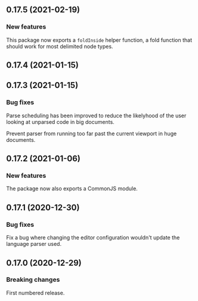 ## 0.17.5 (2021-02-19)

### New features

This package now exports a `foldInside` helper function, a fold function that should work for most delimited node types.

## 0.17.4 (2021-01-15)

## 0.17.3 (2021-01-15)

### Bug fixes

Parse scheduling has been improved to reduce the likelyhood of the user looking at unparsed code in big documents.

Prevent parser from running too far past the current viewport in huge documents.

## 0.17.2 (2021-01-06)

### New features

The package now also exports a CommonJS module.

## 0.17.1 (2020-12-30)

### Bug fixes

Fix a bug where changing the editor configuration wouldn't update the language parser used.

## 0.17.0 (2020-12-29)

### Breaking changes

First numbered release.

